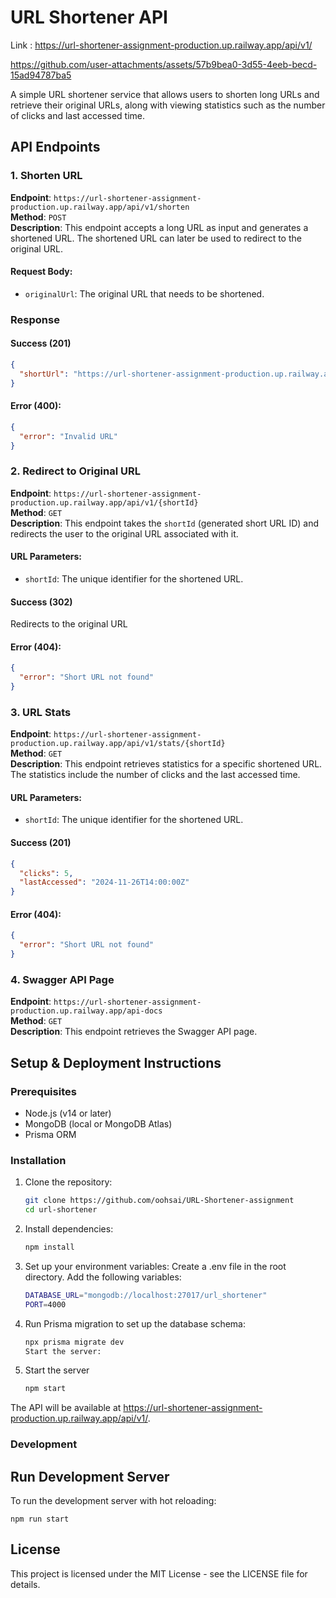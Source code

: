 # URL Shortener API

Link : https://url-shortener-assignment-production.up.railway.app/api/v1/



https://github.com/user-attachments/assets/57b9bea0-3d55-4eeb-becd-15ad94787ba5



A simple URL shortener service that allows users to shorten long URLs and retrieve their original URLs, along with viewing statistics such as the number of clicks and last accessed time.

## API Endpoints

### 1. Shorten URL
**Endpoint**: `https://url-shortener-assignment-production.up.railway.app/api/v1/shorten`  
**Method**: `POST`  
**Description**: This endpoint accepts a long URL as input and generates a shortened URL. The shortened URL can later be used to redirect to the original URL.

#### Request Body:
- `originalUrl`: The original URL that needs to be shortened.

### Response

#### Success (201)

```json
{
  "shortUrl": "https://url-shortener-assignment-production.up.railway.app/api/v1//shortenedID"
}
```

#### Error (400):

```json
{
  "error": "Invalid URL"
}
```

### 2. Redirect to Original URL
**Endpoint**: `https://url-shortener-assignment-production.up.railway.app/api/v1/{shortId}`  
**Method**: `GET`  
**Description**: This endpoint takes the `shortId` (generated short URL ID) and redirects the user to the original URL associated with it.

#### URL Parameters:
- `shortId`: The unique identifier for the shortened URL.

#### Success (302)

Redirects to the original URL

#### Error (404):

```json
{
  "error": "Short URL not found"
}
```

### 3. URL Stats
**Endpoint**: `https://url-shortener-assignment-production.up.railway.app/api/v1/stats/{shortId}`  
**Method**: `GET`  
**Description**: This endpoint retrieves statistics for a specific shortened URL. The statistics include the number of clicks and the last accessed time.

#### URL Parameters:
- `shortId`: The unique identifier for the shortened URL.

#### Success (201)

```json
{
  "clicks": 5,
  "lastAccessed": "2024-11-26T14:00:00Z"
}
```

#### Error (404):

```json
{
  "error": "Short URL not found"
}

```

### 4. Swagger API Page
**Endpoint**: `https://url-shortener-assignment-production.up.railway.app/api-docs`  
**Method**: `GET`  
**Description**: This endpoint retrieves the Swagger API page.

## Setup & Deployment Instructions

### Prerequisites
- Node.js (v14 or later)
- MongoDB (local or MongoDB Atlas)
- Prisma ORM

### Installation

1. Clone the repository:
   ```bash
   git clone https://github.com/oohsai/URL-Shortener-assignment
   cd url-shortener

2. Install dependencies:
    ```bash
   npm install

3. Set up your environment variables:
    Create a .env file in the root directory.
    Add the following variables:
    ```bash
    DATABASE_URL="mongodb://localhost:27017/url_shortener"
    PORT=4000


4. Run Prisma migration to set up the database schema:
    ```bash
    npx prisma migrate dev
    Start the server:

5. Start the server
    ```bash
    npm start

The API will be available at https://url-shortener-assignment-production.up.railway.app/api/v1/.

### Development

## Run Development Server

To run the development server with hot reloading:

    npm run start

## License
This project is licensed under the MIT License - see the LICENSE file for details.
